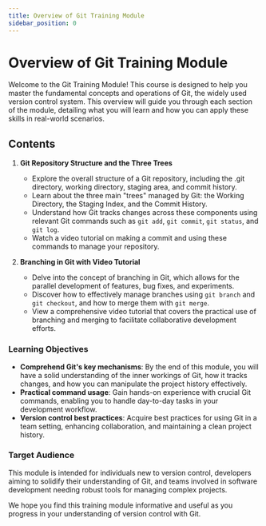 ```yaml
---
title: Overview of Git Training Module
sidebar_position: 0
---
```


# Overview of Git Training Module

Welcome to the Git Training Module! This course is designed to help you master the fundamental concepts and operations of Git, the widely used version control system. This overview will guide you through each section of the module, detailing what you will learn and how you can apply these skills in real-world scenarios.

## Contents

1. **Git Repository Structure and the Three Trees**
   - Explore the overall structure of a Git repository, including the .git directory, working directory, staging area, and commit history.
   - Learn about the three main "trees" managed by Git: the Working Directory, the Staging Index, and the Commit History.
   - Understand how Git tracks changes across these components using relevant Git commands such as `git add`, `git commit`, `git status`, and `git log`.
   - Watch a video tutorial on making a commit and using these commands to manage your repository.

2. **Branching in Git with Video Tutorial**
   - Delve into the concept of branching in Git, which allows for the parallel development of features, bug fixes, and experiments.
   - Discover how to effectively manage branches using `git branch` and `git checkout`, and how to merge them with `git merge`.
   - View a comprehensive video tutorial that covers the practical use of branching and merging to facilitate collaborative development efforts.

### Learning Objectives

- **Comprehend Git's key mechanisms**: By the end of this module, you will have a solid understanding of the inner workings of Git, how it tracks changes, and how you can manipulate the project history effectively.
- **Practical command usage**: Gain hands-on experience with crucial Git commands, enabling you to handle day-to-day tasks in your development workflow.
- **Version control best practices**: Acquire best practices for using Git in a team setting, enhancing collaboration, and maintaining a clean project history.

### Target Audience

This module is intended for individuals new to version control, developers aiming to solidify their understanding of Git, and teams involved in software development needing robust tools for managing complex projects.

We hope you find this training module informative and useful as you progress in your understanding of version control with Git.
